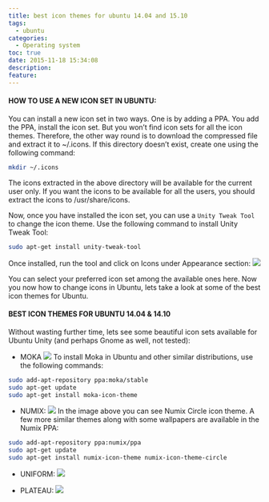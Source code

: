 ```yaml
---
title: best icon themes for ubuntu 14.04 and 15.10
tags:
  - ubuntu
categories:
  - Operating system
toc: true
date: 2015-11-18 15:34:08
description:
feature:
---
```


#### HOW TO USE A NEW ICON SET IN UBUNTU:

You can install a new icon set in two ways. One is by adding a PPA. You add the PPA, install the icon set. But you won’t find icon sets for all the icon themes. Therefore, the other way round is to download the compressed file and extract it to ~/.icons. If this directory doesn’t exist, create one using the following command:
``` bash
mkdir ~/.icons
```
The icons extracted in the above directory will be available for the current user only. If you want the icons to be available for all the users, you should extract the icons to /usr/share/icons.
<!-- more -->
Now, once you have installed the icon set, you can use a `Unity Tweak Tool` to change the icon theme. Use the following command to install Unity Tweak Tool:
``` bash
sudo apt-get install unity-tweak-tool
```
Once installed, run the tool and click on Icons under Appearance section:
![](https://itsfoss.com/wp-content/uploads/2014/05/Unity_Tweak_Tool.jpeg)

You can select your preferred icon set among the available ones here. Now you now how to change icons in Ubuntu, lets take a look at some of the best icon themes for Ubuntu.

#### BEST ICON THEMES FOR UBUNTU 14.04 & 14.10

Without wasting further time, lets see some beautiful icon sets available for Ubuntu Unity (and perhaps Gnome as well, not tested):

* MOKA
![](https://itsfoss.com/wp-content/uploads/2014/05/moka-Ubuntu-themes.jpeg)
To install Moka in Ubuntu and other similar distributions, use the following commands:
``` bash
sudo add-apt-repository ppa:moka/stable
sudo apt-get update
sudo apt-get install moka-icon-theme
```

* NUMIX:
![](https://itsfoss.com/wp-content/uploads/2014/05/Numix_Circle.jpeg)
In the image above you can see Numix Circle icon theme. A few more similar themes along with some wallpapers are available in the Numix PPA:
``` bash
sudo add-apt-repository ppa:numix/ppa
sudo apt-get update
sudo apt-get install numix-icon-theme numix-icon-theme-circle
```

* UNIFORM:
![](https://itsfoss.com/wp-content/uploads/2014/05/Uniform_Icons.jpeg)


* PLATEAU:
![](https://itsfoss.com/wp-content/uploads/2014/05/Plateau_Icon_Themes.jpeg)